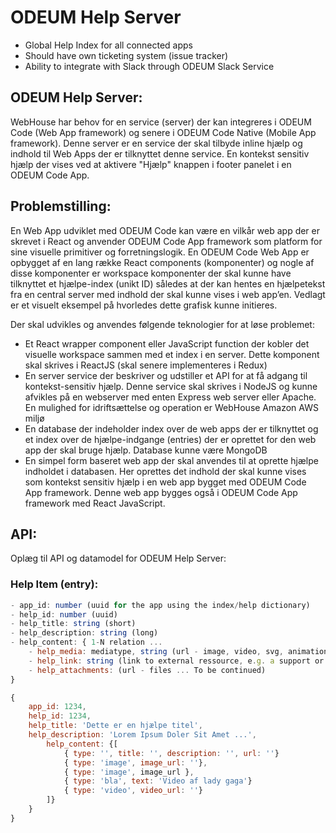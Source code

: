 # ODEUM Help Server

* Global Help Index for all connected apps
* Should have own ticketing system (issue tracker)
* Ability to integrate with Slack through ODEUM Slack Service


## ODEUM Help Server:
WebHouse har behov for en service (server) der kan integreres i ODEUM Code (Web App framework) og senere i ODEUM Code Native (Mobile App framework). 
Denne server er en service der skal tilbyde inline hjælp og indhold til Web Apps der er tilknyttet denne service. En kontekst sensitiv hjælp der vises ved at aktivere "Hjælp" knappen i footer panelet i en ODEUM Code App. 

## Problemstilling:
En Web App udviklet med ODEUM Code kan være en vilkår web app der er skrevet i React og anvender ODEUM Code App framework som platform for sine visuelle primitiver og forretningslogik. En ODEUM Code Web App er opbygget af en lang række React components (komponenter) og nogle af disse komponenter er workspace komponenter der skal kunne have tilknyttet et hjælpe-index (unikt ID) således at der kan hentes en hjælpetekst fra en central server med indhold der skal kunne vises i web app’en. Vedlagt er et visuelt eksempel på hvorledes dette grafisk kunne initieres. 

Der skal udvikles og anvendes følgende teknologier for at løse problemet:
* Et React wrapper component eller JavaScript function der kobler det visuelle workspace sammen med et index i en server. Dette komponent skal skrives i ReactJS (skal senere implementeres i Redux)
* En server service der beskriver og udstiller et API for at få adgang til kontekst-sensitiv hjælp. Denne service skal skrives i NodeJS og kunne afvikles på en webserver med enten Express web server eller Apache. En mulighed for idriftsættelse og operation er WebHouse Amazon AWS miljø
* En database der indeholder index over de web apps der er tilknyttet og et index over de hjælpe-indgange (entries) der er oprettet for den web app der skal bruge hjælp. Database kunne være MongoDB
* En simpel form baseret web app der skal anvendes til at oprette hjælpe indholdet i databasen. Her oprettes det indhold der skal kunne vises som kontekst sensitiv hjælp i en web app bygget med ODEUM Code App framework. Denne web app bygges også i ODEUM Code App framework med React JavaScript. 

## API:
Oplæg til API og datamodel for ODEUM Help Server:

### Help Item (entry):

```js
- app_id: number (uuid for the app using the index/help dictionary)
- help_id: number (uuid)
- help_title: string (short)
- help_description: string (long)
- help_content: { 1-N relation ... 
	- help_media: mediatype, string (url - image, video, svg, animation)
	- help_link: string (link to external ressource, e.g. a support or tutorial website)
	- help_attachments: (url - files ... To be continued)
}

{
	app_id: 1234,
	help_id: 1234,
	help_title: 'Dette er en hjælpe titel',
	help_description: 'Lorem Ipsum Doler Sit Amet ...',
		help_content: {[
			{ type: '', title: '', description: '', url: ''}
			{ type: 'image', image_url: ''},
			{ type: 'image', image_url },
			{ type: 'bla', text: 'Video af lady gaga'}
			{ type: 'video', video_url: ''}
		]}
	}
}
```
